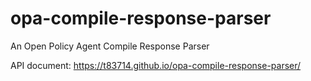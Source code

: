 # opa-compile-response-parser
An Open Policy Agent Compile Response Parser

API document: https://t83714.github.io/opa-compile-response-parser/